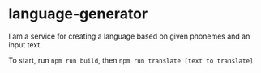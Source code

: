 # language-generator

I am a service for creating a language based on given phonemes and an input text.

To start, run `npm run build`, then `npm run translate [text to translate]`

